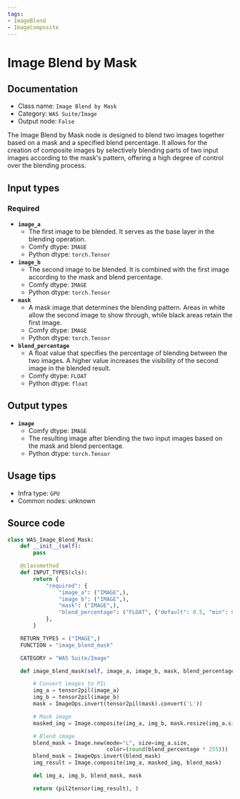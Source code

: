 ```yaml
---
tags:
- ImageBlend
- ImageComposite
---
```


# Image Blend by Mask
## Documentation
- Class name: `Image Blend by Mask`
- Category: `WAS Suite/Image`
- Output node: `False`

The Image Blend by Mask node is designed to blend two images together based on a mask and a specified blend percentage. It allows for the creation of composite images by selectively blending parts of two input images according to the mask's pattern, offering a high degree of control over the blending process.
## Input types
### Required
- **`image_a`**
    - The first image to be blended. It serves as the base layer in the blending operation.
    - Comfy dtype: `IMAGE`
    - Python dtype: `torch.Tensor`
- **`image_b`**
    - The second image to be blended. It is combined with the first image according to the mask and blend percentage.
    - Comfy dtype: `IMAGE`
    - Python dtype: `torch.Tensor`
- **`mask`**
    - A mask image that determines the blending pattern. Areas in white allow the second image to show through, while black areas retain the first image.
    - Comfy dtype: `IMAGE`
    - Python dtype: `torch.Tensor`
- **`blend_percentage`**
    - A float value that specifies the percentage of blending between the two images. A higher value increases the visibility of the second image in the blended result.
    - Comfy dtype: `FLOAT`
    - Python dtype: `float`
## Output types
- **`image`**
    - Comfy dtype: `IMAGE`
    - The resulting image after blending the two input images based on the mask and blend percentage.
    - Python dtype: `torch.Tensor`
## Usage tips
- Infra type: `GPU`
- Common nodes: unknown


## Source code
```python
class WAS_Image_Blend_Mask:
    def __init__(self):
        pass

    @classmethod
    def INPUT_TYPES(cls):
        return {
            "required": {
                "image_a": ("IMAGE",),
                "image_b": ("IMAGE",),
                "mask": ("IMAGE",),
                "blend_percentage": ("FLOAT", {"default": 0.5, "min": 0.0, "max": 1.0, "step": 0.01}),
            },
        }

    RETURN_TYPES = ("IMAGE",)
    FUNCTION = "image_blend_mask"

    CATEGORY = "WAS Suite/Image"

    def image_blend_mask(self, image_a, image_b, mask, blend_percentage):

        # Convert images to PIL
        img_a = tensor2pil(image_a)
        img_b = tensor2pil(image_b)
        mask = ImageOps.invert(tensor2pil(mask).convert('L'))

        # Mask image
        masked_img = Image.composite(img_a, img_b, mask.resize(img_a.size))

        # Blend image
        blend_mask = Image.new(mode="L", size=img_a.size,
                               color=(round(blend_percentage * 255)))
        blend_mask = ImageOps.invert(blend_mask)
        img_result = Image.composite(img_a, masked_img, blend_mask)

        del img_a, img_b, blend_mask, mask

        return (pil2tensor(img_result), )

```
